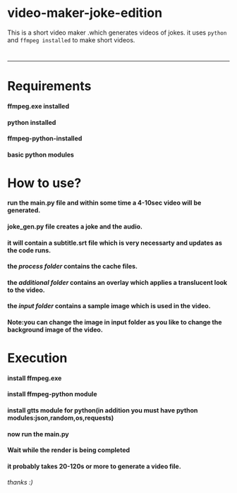 # video-maker-joke-edition
This is a short video maker .which generates videos of jokes. it uses `python` and `ffmpeg installed` to make short videos.
  # 
***
# Requirements
  #### ffmpeg.exe installed 
  #### python installed
  #### ffmpeg-python-installed
  #### basic python modules
  # 
# How to use?
  #### run the main.py file and within some time a 4-10sec video will be generated.
  #### joke_gen.py file creates a joke and the audio.
  #### it will contain a subtitle.srt file which is very necessarty and updates as the code runs.
  #### the *process folder* contains the cache files.
  #### the *additional folder* contains an overlay which applies a translucent look to the video.
  #### the *input folder* contains a sample image which is used in the video.
  #### Note:you can change the image in input folder as you like to change the background image of the video.
# Execution
  #### install ffmpeg.exe
  #### install ffmpeg-python module
  #### install gtts module for python(in addition you must have python modules:json,random,os,requests)
  #### now run the main.py
  #### Wait while the render is being completed 
  #### it probably takes 20-120s or more to generate a video file.
  ###### thanks :)
